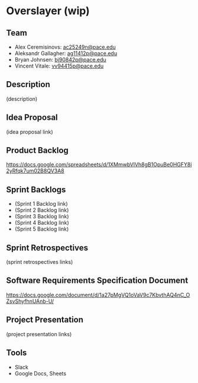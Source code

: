 # Overslayer (wip)
## Team
* Alex Ceremisinovs: ac25249n@pace.edu
* Aleksandr Gallagher: ag11412p@pace.edu
* Bryan Johnsen: bj90842p@pace.edu
* Vincent Vitale: vv94415p@pace.edu

## Description
(description)

## Idea Proposal
(idea proposal link)

## Product Backlog
https://docs.google.com/spreadsheets/d/1XMmwbVlVh8gB1OpuBe0HGFY8i2yRfqk7um02B8QV3A8

## Sprint Backlogs
* (Sprint 1 Backlog link)
* (Sprint 2 Backlog link)
* (Sprint 3 Backlog link)
* (Sprint 4 Backlog link)
* (Sprint 5 Backlog link)

## Sprint Retrospectives
(sprint retrospectives links)

## Software Requirements Specification Document
https://docs.google.com/document/d/1a27pMgVQ1oVaV9c7KbvthAQ4nC_OZsvShyfhnUAnb-U/

## Project Presentation
(project presentation links)

## Tools
* Slack
* Google Docs, Sheets
